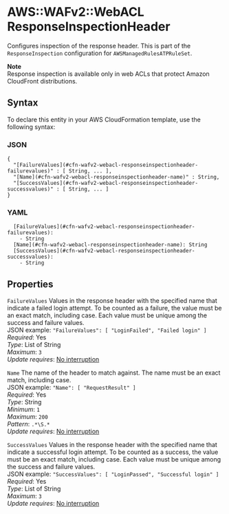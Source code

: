 # AWS::WAFv2::WebACL ResponseInspectionHeader<a name="aws-properties-wafv2-webacl-responseinspectionheader"></a>

Configures inspection of the response header\. This is part of the `ResponseInspection` configuration for `AWSManagedRulesATPRuleSet`\. 

**Note**  
Response inspection is available only in web ACLs that protect Amazon CloudFront distributions\.

## Syntax<a name="aws-properties-wafv2-webacl-responseinspectionheader-syntax"></a>

To declare this entity in your AWS CloudFormation template, use the following syntax:

### JSON<a name="aws-properties-wafv2-webacl-responseinspectionheader-syntax.json"></a>

```
{
  "[FailureValues](#cfn-wafv2-webacl-responseinspectionheader-failurevalues)" : [ String, ... ],
  "[Name](#cfn-wafv2-webacl-responseinspectionheader-name)" : String,
  "[SuccessValues](#cfn-wafv2-webacl-responseinspectionheader-successvalues)" : [ String, ... ]
}
```

### YAML<a name="aws-properties-wafv2-webacl-responseinspectionheader-syntax.yaml"></a>

```
  [FailureValues](#cfn-wafv2-webacl-responseinspectionheader-failurevalues): 
    - String
  [Name](#cfn-wafv2-webacl-responseinspectionheader-name): String
  [SuccessValues](#cfn-wafv2-webacl-responseinspectionheader-successvalues): 
    - String
```

## Properties<a name="aws-properties-wafv2-webacl-responseinspectionheader-properties"></a>

`FailureValues`  <a name="cfn-wafv2-webacl-responseinspectionheader-failurevalues"></a>
Values in the response header with the specified name that indicate a failed login attempt\. To be counted as a failure, the value must be an exact match, including case\. Each value must be unique among the success and failure values\.   
JSON example: `"FailureValues": [ "LoginFailed", "Failed login" ]`   
*Required*: Yes  
*Type*: List of String  
*Maximum*: `3`  
*Update requires*: [No interruption](https://docs.aws.amazon.com/AWSCloudFormation/latest/UserGuide/using-cfn-updating-stacks-update-behaviors.html#update-no-interrupt)

`Name`  <a name="cfn-wafv2-webacl-responseinspectionheader-name"></a>
The name of the header to match against\. The name must be an exact match, including case\.  
JSON example: `"Name": [ "RequestResult" ]`   
*Required*: Yes  
*Type*: String  
*Minimum*: `1`  
*Maximum*: `200`  
*Pattern*: `.*\S.*`  
*Update requires*: [No interruption](https://docs.aws.amazon.com/AWSCloudFormation/latest/UserGuide/using-cfn-updating-stacks-update-behaviors.html#update-no-interrupt)

`SuccessValues`  <a name="cfn-wafv2-webacl-responseinspectionheader-successvalues"></a>
Values in the response header with the specified name that indicate a successful login attempt\. To be counted as a success, the value must be an exact match, including case\. Each value must be unique among the success and failure values\.   
JSON example: `"SuccessValues": [ "LoginPassed", "Successful login" ]`   
*Required*: Yes  
*Type*: List of String  
*Maximum*: `3`  
*Update requires*: [No interruption](https://docs.aws.amazon.com/AWSCloudFormation/latest/UserGuide/using-cfn-updating-stacks-update-behaviors.html#update-no-interrupt)
